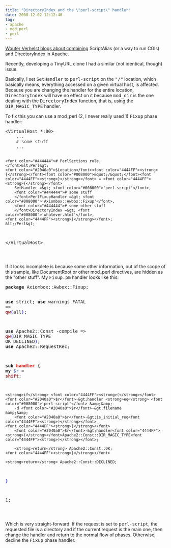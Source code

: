 ```yaml
---
title: "DirectoryIndex and the \"perl-script\" handler"
date: 2008-12-02 12:12:40
tag:
- apache
- mod_perl
- perl
---
```

<p><a href="http://www.grep.be/blog/en/computer/play/scriptalias_index.cgi">Wouter Verhelst blogs about combining</a> ScriptAlias (or a way to run CGIs) and DirectoryIndex in Apache.</p>

<p>Recently, developing a TinyURL clone I had a similar (not identical, though) issue.</p>

<p>Basically, I set <tt>SetHandler</tt> to <tt>perl-script</tt> on the <tt>"/"</tt> location, which basically means, everything accessed on a given virtual host, is affected. Because you are changing the handler for the entire location, <tt>DirectoryIndex</tt> will have no effect on it because <tt>mod_dir</tt> is the one dealing with the <tt>DirectoryIndex</tt> function, that is, using the <tt>DIR_MAGIC_TYPE</tt> handler.</p>

<p>To fix this you can use a mod_perl (2, I never really used 1) <tt>Fixup</tt> phase handler:</p>

<p><pre>
&lt;VirtualHost *:80&gt;
	...
	<font color="#444444"># some stuff
	</font>...
	
	<font color="#444444"># PerlSections rule.
	</font>&lt;Perl&gt;
	<font color="#2040a0">$Location</font><font color="4444FF"><strong>{</strong></font><font color="#008000">&quot;/&quot;</font><font color="4444FF"><strong>}</strong></font> = <font color="4444FF"><strong>{</strong></font>
		SetHandler =&gt; <font color="#008000">'perl-script'</font>,
		<font color="#444444"># some stuff
		</font>PerlFixupHandler =&gt; <font color="#008000">'Axiombox::Awbox::Fixup'</font>,
		<font color="#444444"># some other stuff
		</font>DirectoryIndex =&gt; <font color="#008000">'whatever.html'</font>,
	<font color="4444FF"><strong>}</strong></font>;
	&lt;/Perl&gt;

&lt;/VirtualHost&gt;

</pre></p>

<p>If it looks incomplete is because some other information, out of the scope of this sample, like DocumentRoot or other mod_perl directives, are hidden as the "other stuff". My <tt>Fixup.pm</tt> handler looks like this:</p>

<p><pre>
<strong>package</strong> Axiombox::Awbox::Fixup;

<strong>use</strong> strict;
<strong>use</strong> warnings FATAL =&gt; <font color="a52a2a"><strong>qw</strong></font><font color="4444FF"><strong>(</strong></font>all<font color="4444FF"><strong>)</strong></font>;

<strong>use</strong> Apache2::Const -compile =&gt; <font color="a52a2a"><strong>qw</strong></font><font color="4444FF"><strong>(</strong></font>DIR_MAGIC_TYPE OK DECLINED<font color="4444FF"><strong>)</strong></font>;
<strong>use</strong> Apache2::RequestRec;

<strong>sub<font color="ff0000"> handler</font> {</strong>
	<strong>my</strong> <font color="#2040a0">$r</font> = <font color="a52a2a"><strong>shift</strong></font>;

	<strong>if</strong> <font color="4444FF"><strong>(</strong></font><font color="#2040a0">$r</font>-&gt;handler <strong>eq</strong> <font color="#008000">'perl-script'</font> &amp;&amp;
		-d <font color="#2040a0">$r</font>-&gt;filename              &amp;&amp;
		<font color="#2040a0">$r</font>-&gt;is_initial_req<font color="4444FF"><strong>)</strong></font>
	<font color="4444FF"><strong>{</strong></font>
		<font color="#2040a0">$r</font>-&gt;handler<font color="4444FF"><strong>(</strong></font>Apache2::Const::DIR_MAGIC_TYPE<font color="4444FF"><strong>)</strong></font>;

		<strong>return</strong> Apache2::Const::OK;
	<font color="4444FF"><strong>}</strong></font>

	<strong>return</strong> Apache2::Const::DECLINED;
<font color="4444FF"><strong>}</strong></font>

1;

</pre></p>

<p>Which is very straight-forward: If the request is set to <tt>perl-script</tt>, the requested file is a directory and if the current request is the main one, then change the handler and return to the normal flow of phases. Otherwise, decline the <tt>Fixup</tt> phase handler.</p>
